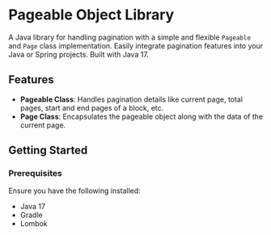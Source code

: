 # Pageable Object Library

A Java library for handling pagination with a simple and flexible `Pageable` and `Page` class implementation. Easily integrate pagination features into your Java or Spring projects. Built with Java 17.

## Features

- **Pageable Class**: Handles pagination details like current page, total pages, start and end pages of a block, etc.
- **Page Class**: Encapsulates the pageable object along with the data of the current page.

## Getting Started

### Prerequisites

Ensure you have the following installed:

- Java 17
- Gradle
- Lombok
